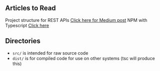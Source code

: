 ## Articles to Read
Project structure for REST APIs [Click here for Medium post](https://medium.com/swlh/how-i-structure-my-node-js-rest-apis-4e8904ccd2fb)
NPM with Typescript [Click here](https://itnext.io/step-by-step-building-and-publishing-an-npm-typescript-package-44fe7164964c)

## Directories
* `src/` is intended for raw source code
* `dist/` is for compiled code for use on other systems (tsc will produce this)
